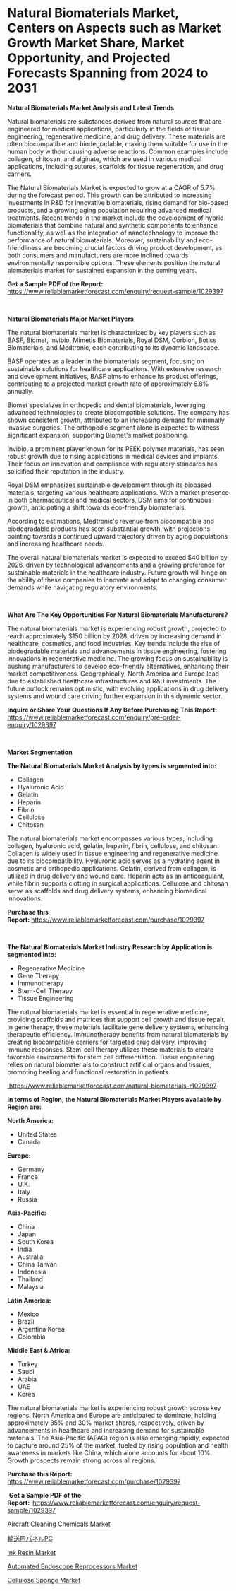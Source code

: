 <p><h1>Natural Biomaterials Market, Centers on Aspects such as Market Growth Market Share, Market Opportunity, and Projected Forecasts Spanning from 2024 to 2031</h1></p><p><strong>Natural Biomaterials Market Analysis and Latest Trends</strong></p>
<p><p>Natural biomaterials are substances derived from natural sources that are engineered for medical applications, particularly in the fields of tissue engineering, regenerative medicine, and drug delivery. These materials are often biocompatible and biodegradable, making them suitable for use in the human body without causing adverse reactions. Common examples include collagen, chitosan, and alginate, which are used in various medical applications, including sutures, scaffolds for tissue regeneration, and drug carriers.</p><p>The Natural Biomaterials Market is expected to grow at a CAGR of 5.7% during the forecast period. This growth can be attributed to increasing investments in R&D for innovative biomaterials, rising demand for bio-based products, and a growing aging population requiring advanced medical treatments. Recent trends in the market include the development of hybrid biomaterials that combine natural and synthetic components to enhance functionality, as well as the integration of nanotechnology to improve the performance of natural biomaterials. Moreover, sustainability and eco-friendliness are becoming crucial factors driving product development, as both consumers and manufacturers are more inclined towards environmentally responsible options. These elements position the natural biomaterials market for sustained expansion in the coming years.</p></p>
<p><strong>Get a Sample PDF of the Report:&nbsp;</strong> <a href="https://www.reliablemarketforecast.com/enquiry/request-sample/1029397">https://www.reliablemarketforecast.com/enquiry/request-sample/1029397</a></p>
<p>&nbsp;</p>
<p><strong>Natural Biomaterials Major Market Players</strong></p>
<p><p>The natural biomaterials market is characterized by key players such as BASF, Biomet, Invibio, Mimetis Biomaterials, Royal DSM, Corbion, Botiss Biomaterials, and Medtronic, each contributing to its dynamic landscape.</p><p>BASF operates as a leader in the biomaterials segment, focusing on sustainable solutions for healthcare applications. With extensive research and development initiatives, BASF aims to enhance its product offerings, contributing to a projected market growth rate of approximately 6.8% annually. </p><p>Biomet specializes in orthopedic and dental biomaterials, leveraging advanced technologies to create biocompatible solutions. The company has shown consistent growth, attributed to an increasing demand for minimally invasive surgeries. The orthopedic segment alone is expected to witness significant expansion, supporting Biomet's market positioning.</p><p>Invibio, a prominent player known for its PEEK polymer materials, has seen robust growth due to rising applications in medical devices and implants. Their focus on innovation and compliance with regulatory standards has solidified their reputation in the industry.</p><p>Royal DSM emphasizes sustainable development through its biobased materials, targeting various healthcare applications. With a market presence in both pharmaceutical and medical sectors, DSM aims for continuous growth, anticipating a shift towards eco-friendly biomaterials.</p><p>According to estimations, Medtronic's revenue from biocompatible and biodegradable products has seen substantial growth, with projections pointing towards a continued upward trajectory driven by aging populations and increasing healthcare needs.</p><p>The overall natural biomaterials market is expected to exceed $40 billion by 2026, driven by technological advancements and a growing preference for sustainable materials in the healthcare industry. Future growth will hinge on the ability of these companies to innovate and adapt to changing consumer demands while navigating regulatory environments.</p></p>
<p>&nbsp;</p>
<p><strong>What Are The Key Opportunities For Natural Biomaterials Manufacturers?</strong></p>
<p><p>The natural biomaterials market is experiencing robust growth, projected to reach approximately $150 billion by 2028, driven by increasing demand in healthcare, cosmetics, and food industries. Key trends include the rise of biodegradable materials and advancements in tissue engineering, fostering innovations in regenerative medicine. The growing focus on sustainability is pushing manufacturers to develop eco-friendly alternatives, enhancing their market competitiveness. Geographically, North America and Europe lead due to established healthcare infrastructures and R&D investments. The future outlook remains optimistic, with evolving applications in drug delivery systems and wound care driving further expansion in this dynamic sector.</p></p>
<p><strong>Inquire or Share Your Questions If Any Before Purchasing This Report:</strong> <a href="https://www.reliablemarketforecast.com/enquiry/pre-order-enquiry/1029397">https://www.reliablemarketforecast.com/enquiry/pre-order-enquiry/1029397</a></p>
<p>&nbsp;</p>
<p><strong>Market Segmentation</strong></p>
<p><strong>The Natural Biomaterials Market Analysis by types is segmented into:</strong></p>
<p><ul><li>Collagen</li><li>Hyaluronic Acid</li><li>Gelatin</li><li>Heparin</li><li>Fibrin</li><li>Cellulose</li><li>Chitosan</li></ul></p>
<p><p>The natural biomaterials market encompasses various types, including collagen, hyaluronic acid, gelatin, heparin, fibrin, cellulose, and chitosan. Collagen is widely used in tissue engineering and regenerative medicine due to its biocompatibility. Hyaluronic acid serves as a hydrating agent in cosmetic and orthopedic applications. Gelatin, derived from collagen, is utilized in drug delivery and wound care. Heparin acts as an anticoagulant, while fibrin supports clotting in surgical applications. Cellulose and chitosan serve as scaffolds and drug delivery systems, enhancing biomedical innovations.</p></p>
<p><strong>Purchase this Report:&nbsp;</strong><a href="https://www.reliablemarketforecast.com/purchase/1029397">https://www.reliablemarketforecast.com/purchase/1029397</a></p>
<p>&nbsp;</p>
<p><strong>The Natural Biomaterials Market Industry Research by Application is segmented into:</strong></p>
<p><ul><li>Regenerative Medicine</li><li>Gene Therapy</li><li>Immunotherapy</li><li>Stem-Cell Therapy</li><li>Tissue Engineering</li></ul></p>
<p><p>The natural biomaterials market is essential in regenerative medicine, providing scaffolds and matrices that support cell growth and tissue repair. In gene therapy, these materials facilitate gene delivery systems, enhancing therapeutic efficiency. Immunotherapy benefits from natural biomaterials by creating biocompatible carriers for targeted drug delivery, improving immune responses. Stem-cell therapy utilizes these materials to create favorable environments for stem cell differentiation. Tissue engineering relies on natural biomaterials to construct artificial organs and tissues, promoting healing and functional restoration in patients.</p></p>
<p><a href="https://www.reliablemarketforecast.com/natural-biomaterials-r1029397">&nbsp;https://www.reliablemarketforecast.com/natural-biomaterials-r1029397</a></p>
<p><strong>In terms of Region, the Natural Biomaterials Market Players available by Region are:</strong></p>
<p>
    <p> <strong> North America: </strong>
        <ul>
            <li>United States</li>
            <li>Canada</li>
        </ul>
        </p> 
    <p> <strong> Europe: </strong>
        <ul>
            <li>Germany</li>
            <li>France</li>
            <li>U.K.</li>
            <li>Italy</li>
            <li>Russia</li>
        </ul>
        </p> 
    <p> <strong> Asia-Pacific: </strong>
        <ul>
            <li>China</li>
            <li>Japan</li>
            <li>South Korea</li>
            <li>India</li>
            <li>Australia</li>
            <li>China Taiwan</li>
            <li>Indonesia</li>
            <li>Thailand</li>
            <li>Malaysia</li>
        </ul>
        </p> 
    <p> <strong> Latin America: </strong>
        <ul>
            <li>Mexico</li>
            <li>Brazil</li>
            <li>Argentina Korea</li>
            <li>Colombia</li>
        </ul>
        </p> 
    <p> <strong> Middle East & Africa: </strong>
        <ul>
            <li>Turkey</li>
            <li>Saudi</li>
            <li>Arabia</li>
            <li>UAE</li>
            <li>Korea</li>
        </ul>
    </p>
    </p>
<p><p>The natural biomaterials market is experiencing robust growth across key regions. North America and Europe are anticipated to dominate, holding approximately 35% and 30% market shares, respectively, driven by advancements in healthcare and increasing demand for sustainable materials. The Asia-Pacific (APAC) region is also emerging rapidly, expected to capture around 25% of the market, fueled by rising population and health awareness in markets like China, which alone accounts for about 10%. Growth prospects remain strong across all regions.</p></p>
<p><strong>Purchase this Report: </strong><a href="https://www.reliablemarketforecast.com/purchase/1029397">https://www.reliablemarketforecast.com/purchase/1029397</a></p>
<p>&nbsp;<strong>Get a Sample PDF of the Report:&nbsp;&nbsp;</strong><a href="https://www.reliablemarketforecast.com/enquiry/request-sample/1029397">https://www.reliablemarketforecast.com/enquiry/request-sample/1029397</a></p>
<p><strong></strong></p>
<p><p><a href="https://medium.com/@candicecromwelld631/the-comprehensive-aircraft-cleaning-chemicals-market-research-report-is-essential-for-4e50fab02176">Aircraft Cleaning Chemicals Market</a></p><p><a href="https://medium.com/@erickbotsfortrd46766/transportation-panel-pcs-market-%E3%81%AF-%E3%82%B3%E3%82%B9%E3%83%88%E7%AE%A1%E7%90%86%E3%81%A8%E5%8A%B9%E7%8E%87%E5%90%91%E4%B8%8A%E3%82%92%E5%84%AA%E5%85%88%E3%81%97%E3%81%BE%E3%81%99-%E3%81%95%E3%82%89%E3%81%AB-%E5%A0%B1%E5%91%8A%E6%9B%B8%E3%81%AF%E5%B8%82%E5%A0%B4%E3%81%AE%E9%9C%80%E8%A6%81%E9%9D%A2%E3%81%A8%E4%BE%9B%E7%B5%A6%E9%9D%A2%E3%81%AE%E4%B8%A1%E6%96%B9%E3%82%92%E3%82%AB%E3%83%90%E3%83%BC%E3%81%97%E3%81%A6%E3%81%84%E3%81%BE%E3%81%99-transportation-471d37161d88">輸送用パネルPC</a></p><p><a href="https://issuu.com/reportprime-2/docs/ink-resin-market-size-2030.pptx_15dfab004d533b">Ink Resin Market</a></p><p><a href="https://github.com/NorbertYates/Market-Research-Report-List-7/blob/main/automated-endoscope-reprocessors-market.md">Automated Endoscope Reprocessors Market</a></p><p><a href="https://issuu.com/reportprime-2/docs/cellulose-sponge-market-size-2030.p_4b12639f29314c">Cellulose Sponge Market</a></p></p>